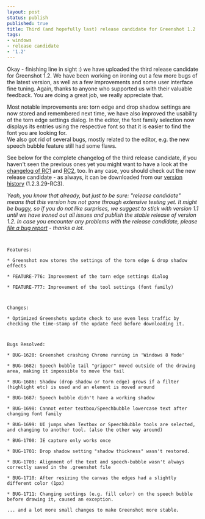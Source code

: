 ```yaml
---
layout: post
status: publish
published: true
title: Third (and hopefully last) release candidate for Greenshot 1.2
tags:
- windows
- release candidate
- '1.2'
---
```

<p>Okay - finishing line in sight :) we have uploaded the third release candidate for Greenshot 1.2. We have been working on ironing out a few more bugs of the latest version, as well as a few improvements and some user interface fine tuning. Again, thanks to anyone who supported us with their valuable feedback. You are doing a great job, we really appreciate that.</p>
<p>Most notable improvements are: torn edge and drop shadow settings are now stored and remembered next time, we have also improved the usability of the torn edge settings dialog. In the editor, the font family selection now displays its entries using the respective font so that it is easier to find the font you are looking for.<br />
We also got rid of several bugs, mostly related to the editor, e.g. the new speech bubble feature still had some flaws.</p>
<p>See below for the complete changelog of the third release candidate, if you haven't seen the previous ones yet you might want to have a look at the <a href="/2014/09/18/release-candidate-for-greenshot-1-2-available/">changelog of RC1</a> and <a href="/2014/11/11/second-release-candidate-greenshot-1-2/">RC2</a>, too. In any case, you should check out the new release candidate - as always, it can be downloaded from our <a href="/version-history/">version history</a> (1.2.3.29-RC3).</p>
<p><em>Yeah, you know that already, but just to be sure: "release candidate" means that this version has not gone through extensive testing yet. It might be buggy, so if you do not like surprises, we suggest to stick with version 1.1 until we have ironed out all issues and publish the stable release of version 1.2. In case you encounter any problems with the release candidate, please <a href="/tickets/">file a bug report</a> - thanks a lot.</em></p>
<p><code><br />
Features:<br />
* Greenshot now stores the settings of the torn edge & drop shadow effects<br />
* FEATURE-776: Improvement of the torn edge settings dialog<br />
* FEATURE-777: Improvement of the tool settings (font family)</p>
<p>Changes:<br />
* Optimized Greenshots update check to use even less traffic by checking the time-stamp of the update feed before downloading it.</p>
<p>Bugs Resolved:<br />
* BUG-1620: Greenshot crashing Chrome running in 'Windows 8 Mode'<br />
* BUG-1682: Speech bubble tail "gripper" moved outside of the drawing area, making it impossible to move the tail<br />
* BUG-1686: Shadow (drop shadow or torn edge) grows if a filter (highlight etc) is used and an element is moved around<br />
* BUG-1687: Speech bubble didn't have a working shadow<br />
* BUG-1698: Cannot enter textbox/Speechbubble lowercase text after changing font family<br />
* BUG-1699: UI jumps when Textbox or SpeechBubble tools are selected, and changing to another tool. (also the other way around)<br />
* BUG-1700: IE capture only works once<br />
* BUG-1701: Drop shadow setting "shadow thickness" wasn't restored.<br />
* BUG-1709: Alignment of the text and speech-bubble wasn't always correctly saved in the .greenshot file<br />
* BUG-1710: After resizing the canvas the edges had a slightly different color (1px)<br />
* BUG-1711: Changing settings (e.g. fill color) on the speech bubble before drawing it, caused an exception.<br />
... and a lot more small changes to make Greenshot more stable.<br />
</code></p>
